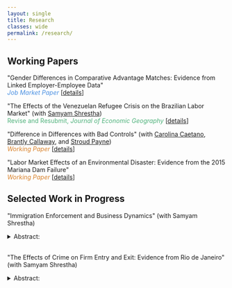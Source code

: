 ```yaml
---
layout: single
title: Research
classes: wide
permalink: /research/
---
```


## Working Papers

"Gender Differences in Comparative Advantage Matches: Evidence from Linked Employer-Employee Data" <br />
<span style="color:#4a90e2;">*Job Market Paper*</span> [[details](/workingpapers/assortmatch.md)]

"The Effects of the Venezuelan Refugee Crisis on the Brazilian Labor Market" (with [Samyam Shrestha](https://shsamyam.org)) <br />
<span style="color:#50b27c;">Revise and Resubmit, *Journal of Economic Geography*</span> [[details](/workingpapers/vzcrisis.md)]

"Difference in Differences with Bad Controls" (with [Carolina Caetano](http://www.carolinacaetano.net), [Brantly Callaway](https://bcallaway11.github.io), and [Stroud Payne](https://as.vanderbilt.edu/economics/bio/stroud-payne/))<br />
<span style="color:#d9822b;">*Working Paper*</span> [[details](/workingpapers/badcontrols.md)]

"Labor Market Effects of an Environmental Disaster: Evidence from the 2015 Mariana Dam Failure"  <br />
<span style="color:#d9822b;">*Working Paper*</span> [[details](/workingpapers/mariana.md)]



## Selected Work in Progress

"Immigration Enforcement and Business Dynamics" (with Samyam Shrestha)
<details>
  <summary>Abstract:</summary>
  <p>We analyze whether reducing the undocumented immigrant population affects the local business dynamics and the entrepreneurial climate by leveraging the temporal and spatial variation in the implementation of the Secure Communities (SC) program. SC relies on data-sharing between local law enforcement agencies to identify and arrest undocumented immigrants. We find that the SC implementation at the commuting zone level reduced the number of establishments and establishment entries, and increased establishment exits in the construction sector, along with a decrease in job creation. As expected, we find no effect on economic sectors with a traditionally low percentage of immigrant workers. Surprisingly, we also find no significant effects in the agricultural sector. We are currently working on testing four potential mechanisms to explain the effects in the construction sector, which we call the entrepreneurial drain effect, the chilling effect, the labor cost effect, and the consumption effect respectively.</p>
</details>

<br>

"The Effects of Crime on Firm Entry and Exit: Evidence from Rio de Janeiro" (with Samyam Shrestha)
<details>
  <summary>Abstract:</summary>
  <p>This paper examines the effects of crime on firm entry and exit in the Brazilian city of Rio de Janeiro, using data on the universe of firms and establishments in the city from 2007 to 2017. By spatially locating firms and merging this information with granular neighborhood-level crime data, which includes detailed records of crime type, time, and severity, we investigate how crime influences the local business environment. We address endogeneity and simultaneity issues through an instrumental variable approach, leveraging spatiotemporal variations in the Pacifying Police Unit program that deployed the Brazilian military across Rio de Janeiro neighborhoods in the lead-up to the 2014 FIFA World Cup and 2016 Olympics. We identify neighborhoods with persistently high crime levels that did not receive military intervention to serve as a control group. Our hypothesis is that firms are more likely to enter areas where crime has been reduced and less likely to exit them. We explore heterogeneity at the level of crime type, firm size, industry, and productivity distribution.</p>
</details>


